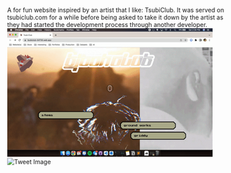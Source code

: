 A for fun website inspired by an artist that I like: TsubiClub. It was served on tsubiclub.com for a while before being asked to take it down by the artist as they had started the development process through another developer. 
<img width="475" alt="Demo GIF" src="https://raw.githubusercontent.com/KoyaS/Tsubi-Club/master/ezgif-1-5b1c4bbc00.gif?token=GHSAT0AAAAAAB3DDMFOZNITWTGBFROVFVKOY4CWDYQ">
<img width="475" alt="Tweet Image" src="https://user-images.githubusercontent.com/39803522/204113868-b3804c18-25c6-4843-9420-1342b9129bf0.png">


